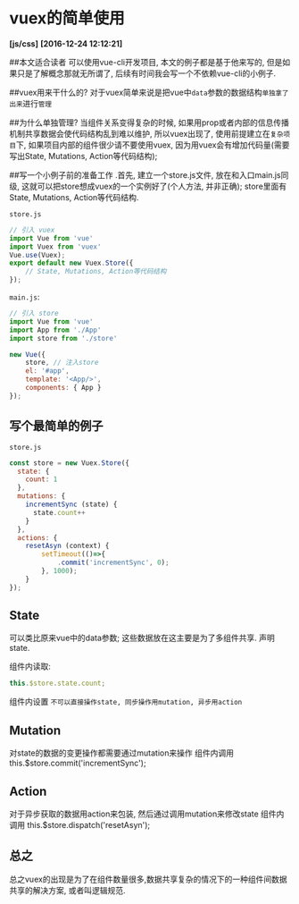# vuex的简单使用
**[js/css]**   **[2016-12-24 12:12:21]**


##本文适合读者
可以使用vue-cli开发项目, 本文的例子都是基于他来写的, 但是如果只是了解概念那就无所谓了, 后续有时间我会写一个不依赖vue-cli的小例子.


##vuex用来干什么的?
对于vuex简单来说是把vue中`data`参数的数据结构`单独拿了出来`进行`管理`


##为什么单独管理?
当组件关系变得复杂的时候, 如果用prop或者内部的信息传播机制共享数据会使代码结构乱到难以维护, 所以vuex出现了, 使用前提建立在`复杂项目`下, 如果项目内部的组件很少请不要使用vuex, 因为用vuex会有增加代码量(需要写出State, Mutations, Action等代码结构);


##写一个小例子前的准备工作
.首先, 建立一个store.js文件, 放在和入口main.js同级, 这就可以把store想成vuex的一个实例好了(个人方法, 并非正确); store里面有State, Mutations, Action等代码结构.

`store.js`
```javascript
// 引入 vuex
import Vue from 'vue'
import Vuex from 'vuex'
Vue.use(Vuex);
export default new Vuex.Store({
	// State, Mutations, Action等代码结构
});
```

`main.js`:
```javascript
// 引入 store
import Vue from 'vue'
import App from './App'
import store from './store'

new Vue({
    store, // 注入store
    el: '#app',
    template: '<App/>',
    components: { App }
});
```

## 写个最简单的例子

`store.js`
```javascript
const store = new Vuex.Store({
  state: {
    count: 1
  },
  mutations: {
    incrementSync (state) {
      state.count++
    }
  },
  actions: {
  	resetAsyn (context) {
       	setTimeout(()=>{
       		.commit('incrementSync', 0);
       	}, 1000);
  	}
});
```


## State
可以类比原来vue中的data参数; 这些数据放在这主要是为了多组件共享.
声明state.

组件内读取: 
```javascript
this.$store.state.count;
```
组件内设置
`不可以直接操作state, 同步操作用mutation, 异步用action`


## Mutation
对state的数据的变更操作都需要通过mutation来操作
组件内调用
this.$store.commit('incrementSync');

## Action
对于异步获取的数据用action来包装, 然后通过调用mutation来修改state
组件内调用
this.$store.dispatch('resetAsyn');

## 总之
总之vuex的出现是为了在组件数量很多,数据共享复杂的情况下的一种组件间数据共享的解决方案, 或者叫逻辑规范.




